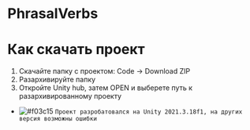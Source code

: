 # PhrasalVerbs

# Как скачать проект
1) Скачайте папку с проектом: Code -> Download ZIP
2) Разархивируйте папку
3) Откройте Unity hub, затем OPEN и выберете путь к разархивированному проекту 

- ![#f03c15](https://placehold.co/15x15/f03c15/f03c15.png) `Проект разробатовался на Unity 2021.3.18f1, на других версия возможны ошибки`
